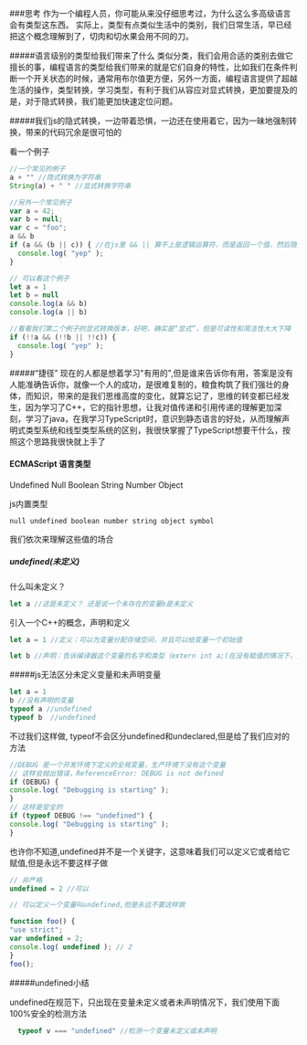 ###思考
作为一个编程人员，你可能从来没仔细思考过，为什么这么多高级语言会有类型这东西。
实际上，类型有点类似生活中的类别，我们日常生活，早已经把这个概念理解到了，切肉和切水果会用不同的刀。

#####语言级别的类型给我们带来了什么
类似分类，我们会用合适的类别去做它擅长的事，编程语言的类型给我们带来的就是它们自身的特性，比如我们在条件判断一个开关状态的时候，通常用布尔值更方便，另外一方面，编程语言提供了超越生活的操作，类型转换，学习类型，有利于我们从容应对显式转换，更加要提及的是，对于隐式转换，我们能更加快速定位问题。

#####我们js的隐式转换，一边带着恐惧，一边还在使用着它，因为一昧地强制转换，带来的代码冗余是很可怕的

看一个例子
```js
//一个常见的例子
a + "" //隐式转换为字符串
String(a) + " " //显式转换字符串

//另外一个常见例子
var a = 42;
var b = null;
var c = "foo";
a && b
if (a && (b || c)) { //在js里 && || 算不上是逻辑运算符，而是返回一个值，然后隐式转换为布尔值
  console.log( "yep" );
}

// 可以看这个例子
let a = 1
let b = null
console.log(a && b)
console.log(a || b)

//看看我们第二个例子的显式转换版本，好吧，确实是“显式”，但是可读性和简洁性大大下降
if (!!a && (!!b || !!c)) {
  console.log( "yep" );
}
```

#####“捷径”
现在的人都是想着学习"有用的",但是谁来告诉你有用，答案是没有人能准确告诉你，就像一个人的成功，是很难复制的，粮食构筑了我们强壮的身体，而知识，带来的是我们思维高度的变化，就算忘记了，思维的转变都已经发生，因为学习了C++，它的指针思想，让我对值传递和引用传递的理解更加深刻，学习了java，在我学习TypeScript时，意识到静态语言的好处，从而理解声明式类型系统和线型类型系统的区别，我很快掌握了TypeScript想要干什么，按照这个思路我很快就上手了


#### ECMAScript 语言类型
Undefined Null Boolean String Number Object

js内置类型

    null undefined boolean number string object symbol

我们依次来理解这些值的场合

##### undefined(未定义)
什么叫未定义？
```js
let a //这是未定义？ 还是说一个未存在的变量b是未定义
```
引入一个C++的概念，声明和定义
```js
let a = 1 //定义：可以为变量分配存储空间，并且可以给变量一个初始值

let b //声明：告诉编译器这个变量的名字和类型（extern int a;(在没有赋值的情况下，变量前加上关键字extern一定为声明)）
```

#####js无法区分未定义变量和未声明变量
```js
let a = 1
b //没有声明的变量
typeof a //undefined
typeof b  //undefined
```

不过我们这样做, typeof不会区分undefined和undeclared,但是给了我们应对的方法
```js
//DEBUG 是一个开发环境下定义的全局变量，生产环境下没有这个变量
// 这样会抛出错误，ReferenceError: DEBUG is not defined
if (DEBUG) {
console.log( "Debugging is starting" );
}
// 这样是安全的
if (typeof DEBUG !== "undefined") {
console.log( "Debugging is starting" );
}
```

也许你不知道,undefined并不是一个关键字，这意味着我们可以定义它或者给它赋值,但是永远不要这样子做
```js
// 非严格
undefined = 2 //可以

// 可以定义一个变量叫undefined,但是永远不要这样做

function foo() {
"use strict";
var undefined = 2;
console.log( undefined ); // 2
}
foo();
```

#####undefined小结

undefined在规范下，只出现在变量未定义或者未声明情况下，我们使用下面100%安全的检测方法
```js
  typeof v === "undefined" //检测一个变量未定义或未声明
```